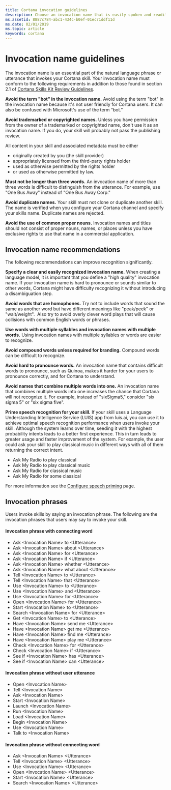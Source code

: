 ```yaml
---
title: Cortana invocation guidelines
description: Choose an invocation name that is easily spoken and readily recognized by the Cortana natural language speech engine.  
ms.assetid: 8887c784-abc1-434c-b0ef-01ec71ddf11d
ms.date: 02/01/2019
ms.topic: article
keywords: cortana
---
```


# Invocation name guidelines

The invocation name is an essential part of the natural language phrase or utterance that invokes your Cortana skill. Your invocation name must conform to the following requirements in addition to those found in section 2.1 of [Cortana Skills Kit Review Guidelines](skill-review-guidelines.md#2.1-distinct-function-and-accurate-representation).

**Avoid the term "bot" in the invocation name.**
Avoid using the term "bot" in the invocation name because it's not user friendly for Cortana users. It can also be confused with Microsoft's use of the term “bot.” 

**Avoid trademarked or copyrighted names.**
Unless you have permission from the owner of a trademarked or copyrighted name, don't use it as an invocation name. If you do, your skill will probably not pass the publishing review.

All content in your skill and associated metadata must be either 

- originally created by you (the skill provider)
- appropriately licensed from the third-party rights holder
- used as otherwise permitted by the rights holder
- or used as otherwise permitted by law. 

**Must not be longer than three words.**
An invocation name of more than three words is difficult to distinguish from the utterance. For example, use "One Bus Away" instead of "One Bus Away Corp." 

**Avoid duplicate names.**
Your skill must not clone or duplicate another skill. The name is verified when you configure your Cortana channel and specify your skills name. Duplicate names are rejected.

**Avoid the use of common proper nouns.**
Invocation names and titles should not consist of proper nouns, names, or places unless you have exclusive rights to use that name in a commercial application.

## Invocation name recommendations
The following recommendations can improve recognition significantly.

**Specify a clear and easily recognized invocation name.**
When creating a language model, it is important that you define a "high quality" invocation name. If your invocation name is hard to pronounce or sounds similar to other words, Cortana might have difficulty recognizing it without introducing a disambiguation step. ​

**Avoid words that are homophones.**
Try not to include words that sound the same as another word but have different meanings like "peak/peek" or "wait/weight".  Also try to avoid overly clever word plays that will cause collisions with common English words or phrases.

**Use words with multiple syllables and invocation names with multiple words.**
Using invocation names with multiple syllables or words are easier to recognize.

**Avoid compound words unless required for branding.**
Compound words can be difficult to recognize.  

**Avoid hard to pronounce words.**
An invocation name that contains difficult words to pronounce, such as Quinoa, makes it harder for your users to pronounce correctly, and for Cortana to understand.

**Avoid names that combine multiple words into one.**
An invocation name that combines multiple words into one increases the chance that Cortana will not recognize it. For example, instead of "sixSigma5," consider "six sigma 5" or "six sigma five".

**Prime speech recognition for your skill.**
If your skill uses a Language Understanding Intelligence Service (LUIS) app from luis.ai, you can use it to achieve optimal speech recognition performance when users invoke your skill. Although the system learns over time, seeding it with the highest probability intents leads to a better first experience. This in turn leads to greater usage and faster improvement of the system. For example, the user could ask your skill to play classical music in different ways with all of them returning the correct intent.

* Ask My Radio to play classical
* Ask My Radio to play classical music
* Ask My Radio for classical music
* Ask My Radio for some classical

For more information see the [Configure speech priming](https://docs.microsoft.com/azure/bot-service/bot-service-manage-speech-priming?view=azure-bot-service-4.0) page.

<!-- This doesn't belong in a guidance doc. Check to see if it's elsewhere. 02/01/2019 (dt)
To specify your model:

1. Sign in to [Bot Framework](https://dev.botframework.com)
2. Click **My bots**
3. Click your skill
4. Click **Settings**
5. Scroll down and expand **Improve speech recognition through priming**
6. Enter your LUIS app ID
7. Click **Save changes**
 -->

## Invocation phrases
Users invoke skills by saying an invocation phrase. The following are the invocation phrases that users may say to invoke your skill. 

#### Invocation phrase with connecting word
- Ask \<Invocation Name\> to \<Utterance\> 
- Ask \<Invocation Name\> about \<Utterance\> 
- Ask \<Invocation Name\> for \<Utterance\> 
- Ask \<Invocation Name\> if \<Utterance\> 
- Ask \<Invocation Name\> whether \<Utterance\> 
- Ask \<Invocation Name\> what about \<Utterance\> 
- Tell \<Invocation Name\> to \<Utterance\> 
- Tell \<Invocation Name\> that \<Utterance\> 
- Use \<Invocation Name\> to \<Utterance\> 
- Use \<Invocation Name\> and \<Utterance\> 
- Use \<Invocation Name\> for \<Utterance\> 
- Open \<Invocation Name\> for \<Utterance\> 
- Start \<Invocation Name\> to \<Utterance\> 
- Search \<Invocation Name\> for \<Utterance\> 
- Get \<Invocation Name\> to \<Utterance\> 
- Have \<Invocation Name\> send me \<Utterance\> 
- Have \<Invocation Name\> get me \<Utterance\> 
- Have \<Invocation Name\> find me \<Utterance\> 
- Have \<Invocation Name\> play me \<Utterance\> 
- Check \<Invocation Name\> for \<Utterance\> 
- Check \<Invocation Name\> if \<Utterance\> 
- See if \<Invocation Name\> has \<Utterance\> 
- See if \<Invocation Name\> can \<Utterance\> 

#### Invocation phrase without user utterance
- Open \<Invocation Name\>
- Tell \<Invocation Name\>
- Ask \<Invocation Name\>
- Start \<Invocation Name\> 
- Launch \<Invocation Name\> 
- Run \<Invocation Name\> 
- Load \<Invocation Name\> 
- Begin \<Invocation Name\> 
- Use \<Invocation Name\> 
- Talk to \<Invocation Name\> 

#### Invocation phrase without connecting word
- Ask \<Invocation Name\> \<Utterance\>
- Tell \<Invocation Name\> \<Utterance\>
- Use \<Invocation Name\>  \<Utterance\>
- Open \<Invocation Name\> \<Utterance\>
- Start \<Invocation Name\> \<Utterance\>
- Search \<Invocation Name\> \<Utterance\>

